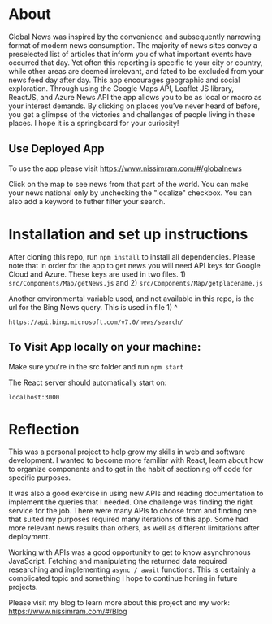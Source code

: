 

# About 
Global News was inspired by the convenience and subsequently narrowing format of modern news consumption. The majority of news sites convey a preselected list of articles that inform you of what important events have occurred that day. Yet often this reporting is specific to your city or country, while other areas are deemed irrelevant, and fated to be excluded from your news feed day after day. This app encourages geographic and social exploration. Through using the Google Maps API, Leaflet JS library, ReactJS, and Azure News API the app allows you to be as local or macro as your interest demands. By clicking on places you’ve never heard of before, you get a glimpse of the victories and challenges of people living in these places. I hope it is a springboard for your curiosity!

## Use Deployed App 

To use the app please visit https://www.nissimram.com/#/globalnews

Click on the map to see news from that part of the world. You can make your news national only by unchecking the "localize" checkbox. You can also add a keyword to futher filter your search.

# Installation and set up instructions

After cloning this repo, run `npm install` to install all dependencies. Please note that in order for the app to get news you will need API keys for Google Cloud and Azure. These keys are used in two files. 1) `src/Components/Map/getNews.js` and 2) `src/Components/Map/getplacename.js`

Another environmental variable used, and not available in this repo, is the url for the Bing News query. This is used in file 1) ^ 

`https://api.bing.microsoft.com/v7.0/news/search/` 

## To Visit App locally on your machine:

 Make sure you're in the src folder and run `npm start`
 
 The React server should automatically start on: 

`localhost:3000`

# Reflection

This was a personal project to help grow my skills in web and software development. I wanted to become more familiar with React, learn about how to organize components and to get in the habit of sectioning off code for specific purposes. 

It was also a good exercise in using new APIs and reading documentation to implement
 the queries that I needed. One challenge was finding the right service for the job. There were many APIs to choose from and finding one that suited my purposes required many iterations of this app. Some had more relevant news results than others, as well as different limitations after deployment.

Working with APIs was a good opportunity to get to know asynchronous JavaScript. Fetching and manipulating the returned data required researching and implementing `async / await` functions. This is certainly a complicated topic and something I hope to continue honing in future projects.

Please visit my blog to learn more about this project and my work: https://www.nissimram.com/#/Blog


